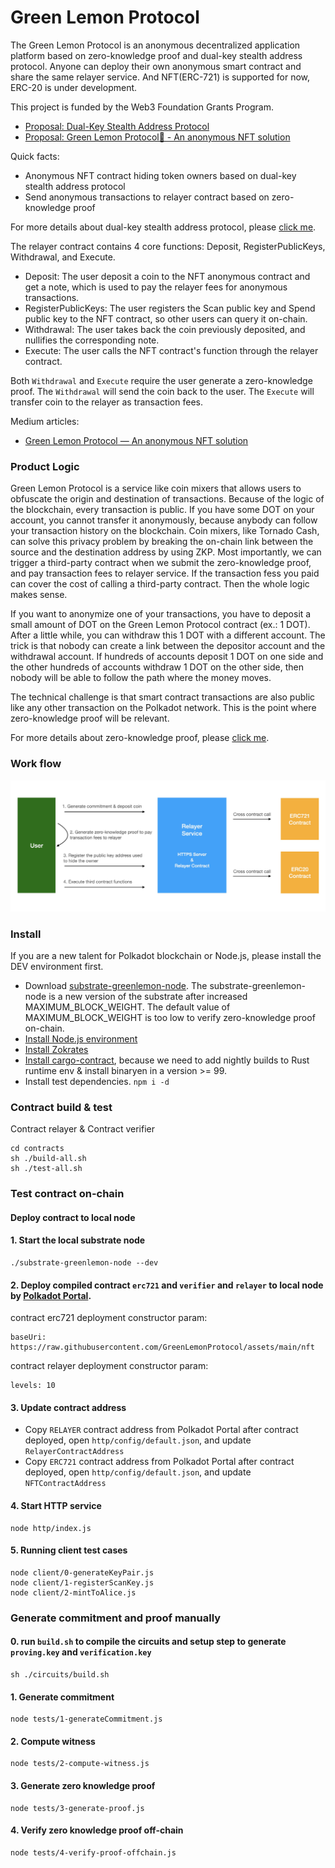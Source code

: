 # Green Lemon Protocol

The Green Lemon Protocol is an anonymous decentralized application platform based on zero-knowledge proof and dual-key stealth address protocol. Anyone can deploy their own anonymous smart contract and share the same relayer service. And NFT(ERC-721) is supported for now, ERC-20 is under development.

This project is funded by the Web3 Foundation Grants Program.

* [Proposal: Dual-Key Stealth Address Protocol](https://github.com/w3f/Grants-Program/pull/997)
* [Proposal: Green Lemon Protocol🍋 - An anonymous NFT solution](https://github.com/w3f/Grants-Program/pull/1096)

Quick facts:
* Anonymous NFT contract hiding token owners based on dual-key stealth address protocol
* Send anonymous transactions to relayer contract based on zero-knowledge proof

For more details about dual-key stealth address protocol, please [click me](https://github.com/GreenLemonProtocol/dksap-polkadot).

The relayer contract contains 4 core functions: Deposit, RegisterPublicKeys, Withdrawal, and Execute.

* Deposit: The user deposit a coin to the NFT anonymous contract and get a note, which is used to pay the relayer fees for anonymous transactions.
* RegisterPublicKeys: The user registers the Scan public key and Spend public key to the NFT contract, so other users can query it on-chain.
* Withdrawal: The user takes back the coin previously deposited, and nullifies the corresponding note. 
* Execute: The user calls the NFT contract's function through the relayer contract.

Both `Withdrawal` and `Execute` require the user generate a zero-knowledge proof. The `Withdrawal` will send the coin back to the user. The `Execute` will transfer coin to the relayer as transaction fees.

Medium articles:

* [Green Lemon Protocol — An anonymous NFT solution](https://medium.com/@wuyahuang/green-lemon-protocol-an-anonymous-nft-solution-2fad91cc8f48)

### Product Logic

Green Lemon Protocol is a service like coin mixers that allows users to obfuscate the origin and destination of transactions. Because of the logic of the blockchain, every transaction is public. If you have some DOT on your account, you cannot transfer it anonymously, because anybody can follow your transaction history on the blockchain. Coin mixers, like Tornado Cash, can solve this privacy problem by breaking the on-chain link between the source and the destination address by using ZKP. Most importantly, we can trigger a third-party contract when we submit the zero-knowledge proof, and pay transaction fees to relayer service. If the transaction fess you paid can cover the cost of calling a third-party contract. Then the whole logic makes sense.

If you want to anonymize one of your transactions, you have to deposit a small amount of DOT on the Green Lemon Protocol contract (ex.: 1 DOT). After a little while, you can withdraw this 1 DOT with a different account. The trick is that nobody can create a link between the depositor account and the withdrawal account. If hundreds of accounts deposit 1 DOT on one side and the other hundreds of accounts withdraw 1 DOT on the other side, then nobody will be able to follow the path where the money moves.

The technical challenge is that smart contract transactions are also public like any other transaction on the Polkadot network. This is the point where zero-knowledge proof will be relevant.

For more details about zero-knowledge proof, please [click me](https://betterprogramming.pub/understanding-zero-knowledge-proofs-through-the-source-code-of-tornado-cash-41d335c5475f).

### Work flow

![workflow.jpg](./docs/workflow.jpg)

### Install
If you are a new talent for Polkadot blockchain or Node.js, please install the DEV environment first.

* Download [substrate-greenlemon-node](https://github.com/GreenLemonProtocol/substrate-contracts-node/releases). The substrate-greenlemon-node is a new version of the substrate after increased MAXIMUM_BLOCK_WEIGHT. The default value of MAXIMUM_BLOCK_WEIGHT is too low to verify zero-knowledge proof on-chain.
* [Install Node.js environment](https://nodejs.org/en/download/)
* [Install Zokrates](https://zokrates.github.io/gettingstarted.html)
* [Install cargo-contract](https://github.com/paritytech/cargo-contract), because we need to add nightly builds to Rust runtime env & install binaryen in a version >= 99.
* Install test dependencies. `npm i -d`

### Contract build & test

Contract relayer & Contract verifier

```
cd contracts
sh ./build-all.sh
sh ./test-all.sh
```

### Test contract on-chain

#### Deploy contract to local node

#### 1. Start the local substrate node
```
./substrate-greenlemon-node --dev
```

#### 2. Deploy compiled contract `erc721` and `verifier` and `relayer` to local node by [Polkadot Portal](https://polkadot.js.org/apps/#/explorer).

contract erc721 deployment constructor param:
```
baseUri: https://raw.githubusercontent.com/GreenLemonProtocol/assets/main/nft
```

contract relayer deployment constructor param:
```
levels: 10
```

#### 3. Update contract address

* Copy `RELAYER` contract address from Polkadot Portal after contract deployed, open `http/config/default.json`, and update `RelayerContractAddress`
* Copy `ERC721` contract address from Polkadot Portal after contract deployed, open `http/config/default.json`, and update `NFTContractAddress`


#### 4. Start HTTP service
```
node http/index.js
```

#### 5. Running client test cases

```
node client/0-generateKeyPair.js
node client/1-registerScanKey.js
node client/2-mintToAlice.js
```

### Generate commitment and proof manually

#### 0. run `build.sh` to compile the circuits and setup step to generate `proving.key` and `verification.key`
```
sh ./circuits/build.sh
```

#### 1. Generate commitment

```
node tests/1-generateCommitment.js
```

#### 2. Compute witness

```
node tests/2-compute-witness.js
```

#### 3. Generate zero knowledge proof

```
node tests/3-generate-proof.js
```

#### 4. Verify zero knowledge proof off-chain

```
node tests/4-verify-proof-offchain.js
```